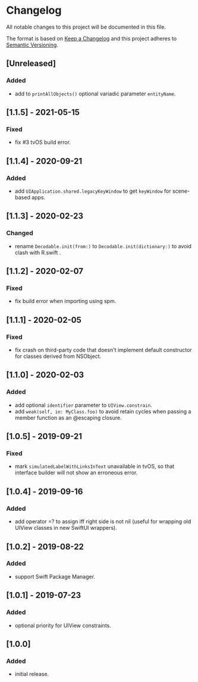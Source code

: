 # Changelog
All notable changes to this project will be documented in this file.

The format is based on [Keep a Changelog](http://keepachangelog.com/en/1.0.0/)
and this project adheres to [Semantic Versioning](http://semver.org/spec/v2.0.0.html).

## [Unreleased]

### Added
- add to `printAllObjects()` optional variadic parameter `entityName`.

## [1.1.5] - 2021-05-15

### Fixed
- fix #3 tvOS build error.

## [1.1.4] - 2020-09-21

### Added
- add `UIApplication.shared.legacyKeyWindow` to get `keyWindow` for scene-based apps.

## [1.1.3] - 2020-02-23

### Changed
- rename `Decodable.init(from:)` to `Decodable.init(dictionary:)` to avoid clash with R.swift .

## [1.1.2] - 2020-02-07

### Fixed
- fix build error when importing using spm.

## [1.1.1] - 2020-02-05

### Fixed
- fix crash on third-party code that doesn't implement default constructor for classes derived from NSObject.

## [1.1.0] - 2020-02-03

### Added
- add optional `identifier` parameter to `UIView.constrain`.
- add `weak(self, in: MyClass.foo)` to avoid retain cycles when passing a member function as an @escaping closure.

## [1.0.5] - 2019-09-21

### Fixed
- mark `simulatedLabelWithLinksInText` unavailable in tvOS, so that interface builder will not show an erroneous error.

## [1.0.4] - 2019-09-16

### Added
- add operator =? to assign iff right side is not nil (useful for wrapping old UIView classes in new SwiftUI wrappers).

## [1.0.2] - 2019-08-22

### Added
- support Swift Package Manager.

## [1.0.1] - 2019-07-23

### Added
- optional priority for UIView constraints.

## [1.0.0]

### Added
- initial release.
